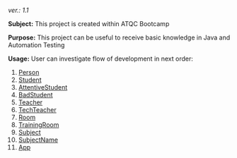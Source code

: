 _ver.: 1.1_

**Subject:**
This project is created within ATQC Bootcamp

**Purpose:**
This project can be useful to receive basic knowledge in Java and Automation Testing

**Usage:**
User can investigate flow of development in next order:

1. [Person](src/main/java/net/comments/sample/Person.java)
2. [Student](src/main/java/net/comments/sample/Student.java)
3. [AttentiveStudent](src/main/java/net/comments/sample/AttentiveStudent.java)
4. [BadStudent](src/main/java/net/comments/sample/BadStudent.java)
5. [Teacher](src/main/java/net/comments/sample/Teacher.java)
6. [TechTeacher](src/main/java/net/comments/sample/TechTeacher.java)
7. [Room](src/main/java/net/comments/sample/Room.java)
8. [TrainingRoom](src/main/java/net/comments/sample/TrainingRoom.java)
9. [Subject](src/main/java/net/comments/sample/Subject.java)
10. [SubjectName](src/main/java/net/comments/sample/SubjectName.java)
11. [App](src/main/java/net/comments/sample/App.java)

